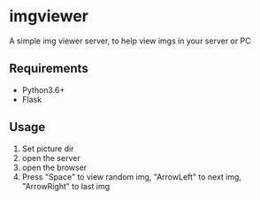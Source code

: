 # imgviewer
A simple img viewer server, to help view imgs in your server or PC

## Requirements
- Python3.6+
- Flask

## Usage
1. Set picture dir
2. open the server
3. open the browser
4. Press "Space" to view random img, "ArrowLeft" to next img, "ArrowRight" to last img


